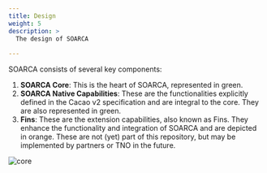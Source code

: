 ```yaml
---
title: Design
weight: 5
description: >
  The design of SOARCA
  
---
```


SOARCA consists of several key components:

1. **SOARCA Core**: This is the heart of SOARCA, represented in green.
2. **SOARCA Native Capabilities**: These are the functionalities explicitly defined in the Cacao v2 specification and are integral to the core. They are also represented in green.
3. **Fins**: These are the extension capabilities, also known as Fins. They enhance the functionality and integration of SOARCA and are depicted in orange. These are not (yet) part of this repository, but may be implemented by partners or TNO in the future.


![core](/SOARCA/images/core_color.png)
